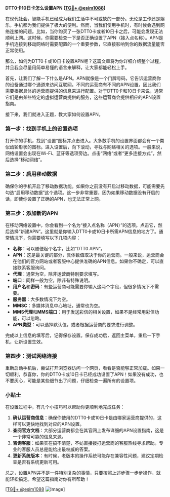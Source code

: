 **DTT0卡10日卡怎么设置APN [[TG💪+ @esim1088](https://t.me/s/esim1088)]**

在现代社会，智能手机已经成为我们生活中不可或缺的一部分。无论是工作还是娱乐，手机都为我们提供了极大的便利。然而，当我们使用手机时，有时候会遇到网络连接的问题。比如，当你购买了一张DTT0卡或者10日卡之后，可能会发现无法顺利上网。这时候，你需要检查一下是否正确设置了APN（接入点名称）。APN是手机连接到移动网络时需要配置的一个重要参数，它直接影响到你的数据流量能否正常使用。

那么，如何为DTT0卡或10日卡设置APN呢？这篇文章将为你详细介绍整个过程，并且我会尽量用简单易懂的语言来解释，让大家都能轻松上手。

首先，让我们了解一下什么是APN。APN就像是一个门牌号码，它告诉运营商你的设备通过哪个通道来访问互联网。不同的运营商有不同的APN设置，因此我们需要根据具体的运营商提供的信息来进行配置。对于DTT0卡和10日卡来说，通常它们是由某些特定的虚拟运营商提供的服务，这些运营商会提供相应的APN设置指南。

接下来，我们就进入正题，教大家如何设置APN。

### 第一步：找到手机上的设置选项

打开你的手机，找到“设置”图标并点击进入。大多数手机的设置界面都会有一个类似齿轮形状的图标。进入设置后，向下滚动，寻找与网络相关的选项。一般来说，网络设置会出现在Wi-Fi、蓝牙等选项旁边。点击“网络”或者“更多连接方式”，然后选择“移动网络”。

### 第二步：启用移动数据

确保你的手机开启了移动数据功能。如果你之前没有开启过移动数据，可能需要先勾选“启用移动数据”这个选项。这一步非常重要，因为如果移动数据没有开启的话，即使你设置了正确的APN，也无法正常上网。

### 第三步：添加新的APN

在移动网络设置中，你会看到一个名为“接入点名称（APN）”的选项。点击它，然后选择“新建APN”。这里就是你输入DTT0卡或10日卡所需APN信息的地方了。通常情况下，你需要填写以下几项内容：

- **名称**：可以随便起个名字，比如“DTT0 APN”。
- **APN**：这是最关键的部分，具体数值取决于你的运营商。一般来说，运营商会在他们的官方网站或者客服中心提供准确的APN信息。如果你不确定，可以直接联系客服询问。
- **代理**：通常为空，除非运营商特别要求填写。
- **端口**：同样一般为空，除非有特殊说明。
- **用户名**和**密码**：有些运营商可能需要你输入这两个字段，但很多情况下不需要。
- **服务器**：大多数情况下为空。
- **MMSC**：多媒体消息中心地址，通常也为空。
- **MMS代理**和**MMS端口**：用于发送彩信的相关设置，如果不是经常用彩信功能，可以忽略。
- **APN类型**：可以选择默认值，或者根据运营商的要求进行调整。

完成以上信息的填写后，记得保存设置。保存成功后，返回主菜单，重启一下手机，让新设置生效。

### 第四步：测试网络连接

重新启动手机后，尝试打开浏览器访问一个网页，看看是否能够正常加载。如果一切顺利，恭喜你，你的DTT0卡或10日卡已经成功设置了APN！如果没有成功，也不要灰心，可能是某些细节出了问题，仔细检查一遍所有的设置项。

### 小贴士

在设置过程中，有几个小技巧可以帮助你更顺利地完成任务：

1. **确认运营商信息**：确保你使用的DTT0卡或10日卡是由哪家运营商提供的，这样可以更快地找到对应的APN设置。
2. **查阅官方文档**：大部分运营商都会在其官网上发布详细的APN设置指南，这是一个非常可靠的信息来源。
3. **咨询客服**：如果实在搞不清楚，不妨直接拨打运营商的客服热线寻求帮助。专业的客服人员总是能给出最权威的答案。
4. **更新系统版本**：有时候，老版本的操作系统可能存在兼容性问题，建议定期检查是否有系统更新可用。

总之，设置APN并不是一件特别复杂的事情，只要按照上述步骤一步步操作，就能轻松搞定。希望这篇指南对你有所帮助！

[[TG💪+ @esim1088](https://t.me/s/esim1088) ![Image](https://i.postimg.cc/4NQfJmqS/Snipaste-2025-05-13-00-14-12.png)]